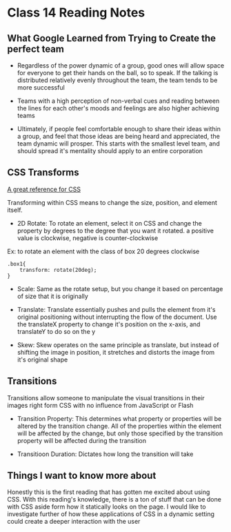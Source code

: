 # Class 14 Reading Notes

## What Google Learned from Trying to Create the perfect team

* Regardless of the power dynamic of a group, good ones will allow space for everyone to get their hands on the ball, so to speak. If the talking is distributed relatively evenly throughout the team, the team tends to be more successful

* Teams with a high perception of non-verbal cues and reading between the lines for each other's moods and feelings are also higher achieving teams

* Ultimately, if people feel comfortable enough to share their ideas within a group, and feel that those ideas are being heard and appreciated, the team dynamic will prosper. This starts with the smallest level team, and should spread it's mentality should apply to an entire corporation

## CSS Transforms

[A great reference for CSS](https://learn.shayhowe.com/advanced-html-css/css-transforms/)

Transforming within CSS means to change the size, position, and element itself.

* 2D Rotate: To rotate an element, select it on CSS and change the property by degrees to the degree that you want it rotated. a positive value is clockwise, negative is counter-clockwise

Ex: to rotate an element with the class of box 20 degrees clockwise

  ```
  .box1{
      transform: rotate(20deg);
  }
```

* Scale: Same as the rotate setup, but you change it based on percentage of size that it is originally

* Translate: Translate essentially pushes and pulls the element from it's original positioning without interrupting the flow of the document. Use the translateX property to change it's position on the x-axis, and translateY to do so on the y

* Skew: Skew operates on the same principle as translate, but instead of shifting the image in position, it stretches and distorts the image from it's original shape

## Transitions

Transitions allow someone to manipulate the visual transitions in their images right form CSS with no influence from JavaScript or Flash

* Transition Property: This determines what property or properties will be altered by the transition change. All of the properties within the element will be affected by the change, but only those specified by the transition property will be affected during the transition

* Transitioon Duration: Dictates how long the transition will take

## Things I want to know more about

Honestly this is the first reading that has gotten me excited about using CSS. With this reading's knowledge, there is a ton of stuff that can be done with CSS aside form how it statically looks on the page. I would like to investigate further of how these applications of CSS in a dynamic setting could create a deeper interaction with the user
